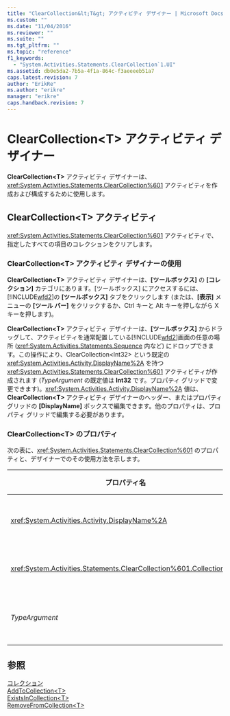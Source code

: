 ```yaml
---
title: "ClearCollection&lt;T&gt; アクティビティ デザイナー | Microsoft Docs"
ms.custom: ""
ms.date: "11/04/2016"
ms.reviewer: ""
ms.suite: ""
ms.tgt_pltfrm: ""
ms.topic: "reference"
f1_keywords: 
  - "System.Activities.Statements.ClearCollection`1.UI"
ms.assetid: db0e5da2-7b5a-4f1a-864c-f3aeeeeb51a7
caps.latest.revision: 7
author: "ErikRe"
ms.author: "erikre"
manager: "erikre"
caps.handback.revision: 7
---
```

# ClearCollection&lt;T&gt; アクティビティ デザイナー
**ClearCollection\<T\>** アクティビティ デザイナーは、<xref:System.Activities.Statements.ClearCollection%601> アクティビティを作成および構成するために使用します。  
  
## ClearCollection\<T\> アクティビティ  
 <xref:System.Activities.Statements.ClearCollection%601> アクティビティで、指定したすべての項目のコレクションをクリアします。  
  
### ClearCollection\<T\> アクティビティ デザイナーの使用  
 **ClearCollection\<T\>** アクティビティ デザイナーは、**\[ツールボックス\]** の **\[コレクション\]** カテゴリにあります。\[ツールボックス\] にアクセスするには、[!INCLUDE[wfd2](../workflow-designer/includes/wfd2_md.md)]の **\[ツールボックス\]** タブをクリックします \(または、**\[表示\]** メニューの **\[ツール バー\]** をクリックするか、Ctrl キーと Alt キーを押しながら X キーを押します\)。  
  
 **ClearCollection\<T\>** アクティビティ デザイナーは、**\[ツールボックス\]** からドラッグして、アクティビティを通常配置している[!INCLUDE[wfd2](../workflow-designer/includes/wfd2_md.md)]画面の任意の場所 \(<xref:System.Activities.Statements.Sequence> 内など\) にドロップできます。この操作により、ClearCollection\<Int32\> という既定の <xref:System.Activities.Activity.DisplayName%2A> を持つ <xref:System.Activities.Statements.ClearCollection%601> アクティビティが作成されます \(*TypeArgument* の既定値は **Int32** です。プロパティ グリッドで変更できます\)。<xref:System.Activities.Activity.DisplayName%2A> 値は、**ClearCollection\<T\>** アクティビティ デザイナーのヘッダー、またはプロパティ グリッドの **\[DisplayName\]** ボックスで編集できます。他のプロパティは、プロパティ グリッドで編集する必要があります。  
  
### ClearCollection\<T\> のプロパティ  
 次の表に、<xref:System.Activities.Statements.ClearCollection%601> のプロパティと、デザイナーでのその使用方法を示します。  
  
|プロパティ名|必須|使用法|  
|------------|--------|---------|  
|<xref:System.Activities.Activity.DisplayName%2A>|省略可|<xref:System.Activities.Statements.ClearCollection%601> アクティビティの表示名を指定します \(省略可能\)。既定値は、ClearCollection\<Int32\> です。<xref:System.Activities.Activity.DisplayName%2A> 値は必須ではありませんが、使用することをお勧めします。|  
|<xref:System.Activities.Statements.ClearCollection%601.Collection%2A>|必須|クリアする項目のコレクションを指定します。このコレクションは、**ICollection\<TypeArgument\>.** 型です。コレクションを指定するには、プロパティ グリッドで Visual Basic の式を入力します。|  
|*TypeArgument*|必須|<xref:System.Collections.Generic.ICollection%601> に格納される項目の T 型を指定します。既定では、この *TypeArgument* 型は **Int32** に設定されています。型を変更するには、プロパティ グリッドのコンボ ボックスで、*TypeArgument* の値を変更します。|  
  
## 参照  
 [コレクション](../workflow-designer/collection-activity-designers.md)   
 [AddToCollection\<T\>](../workflow-designer/addtocollection-t-activity-designer.md)   
 [ExistsInCollection\<T\>](../workflow-designer/existsincollection-t-activity-designer.md)   
 [RemoveFromCollection\<T\>](../workflow-designer/removefromcollection-t-activity-designer.md)